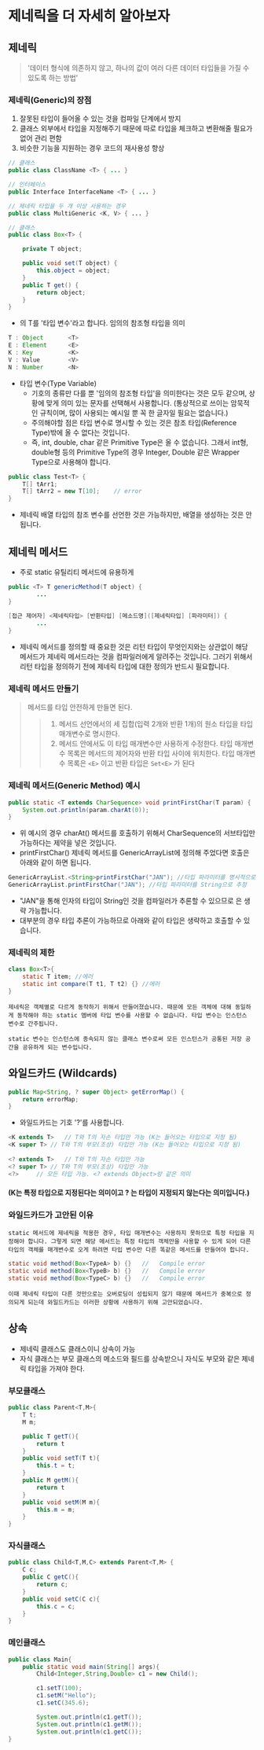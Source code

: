 # 제네릭을 더 자세히 알아보자

## 제네릭
> '데이터 형식에 의존하지 않고, 하나의 값이 여러 다른 데이터 타입들을 가질 수 있도록 하는 방법'


### 제네릭(Generic)의 장점
1. 잘못된 타입이 들어올 수 있는 것을 컴파일 단계에서 방지
2. 클래스 외부에서 타입을 지정해주기 때문에 따로 타입을 체크하고 변환해줄 필요가 없어 관리 편함
3. 비슷한 기능을 지원하는 경우 코드의 재사용성 향상
 

```JAVA
// 클래스
public class ClassName <T> { ... }

// 인터페이스
public Interface InterfaceName <T> { ... }

// 제네릭 타입을 두 개 이상 사용하는 경우
public class MultiGeneric <K, V> { ... }
```


```JAVA
// 클래스
public class Box<T> {

    private T object;

    public void set(T object) {
        this.object = object;
    }
    public T get() {
        return object;
    }
}
```
* <T>의 T를 '타입 변수'라고 합니다. 임의의 참조형 타입을 의미

```JAVA
T : Object       <T>
E : Element      <E>
K : Key          <K>
V : Value        <V>
N : Number       <N>
```

* 타입 변수(Type Variable)
    * 기호의 종류만 다를 뿐 '임의의 참조형 타입'을 의미한다는 것은 모두 같으며, 상황에 맞게 의미 있는 문자를 선택해서 사용합니다. (통상적으로 쓰이는 암묵적인 규칙이며, 많이 사용되는 예시일 뿐 꼭 한 글자일 필요는 없습니다.)
    * 주의해야할 점은 타입 변수로 명시할 수 있는 것은 참조 타입(Reference Type)밖에 올 수 없다는 것입니다.
    * 즉, int, double, char 같은 Primitive Type은 올 수 없습니다. 그래서 int형, double형 등의 Primitive Type의 경우 Integer, Double 같은 Wrapper Type으로 사용해야 합니다.


```JAVA
public class Test<T> {
    T[] tArr1;
    T[] tArr2 = new T[10];    // error
}
```
* 제네릭 배열 타입의 참조 변수를 선언한 것은 가능하지만, 배열을 생성하는 것은 안 됩니다.


## 제네릭 메서드

* 주로 static 유틸리티 메서드에 유용하게

```JAVA
public <T> T genericMethod(T object) {	
		...
}
 
[접근 제어자] <제네릭타입> [반환타입] [메소드명]([제네릭타입] [파라미터]) {
		...	
}
```

* 제네릭 메서드를 정의할 때 중요한 것은 리턴 타입이 무엇인지와는 상관없이 해당 메서드가 제네릭 메서드라는 것을 컴파일러에게 알려주는 것입니다. 그러기 위해서 리턴 타입을 정의하기 전에 제네릭 타입에 대한 정의가 반드시 필요합니다.


### 제네릭 메서드 만들기

>메서드를 타입 안전하게 만들면 된다.
>> 1. 메서드 선언에서의 세 집합(입력 2개와 반환 1개)의 원소 타입을 타입 매개변수로 명시한다.
>> 2. 메서드 안에서도 이 타입 매개변수만 사용하게 수정한다.
> 타입 매개변수 목록은 메서드의 제어자와 반환 타입 사이에 위치한다. 
> 타입 매개변수 목록은 `<E>` 이고 반환 타입은 `Set<E>` 가 된다

### 제네릭 메서드(Generic Method) 예시

```JAVA
public static <T extends CharSequence> void printFirstChar(T param) {
    System.out.println(param.charAt(0));
}
```
* 위 예시의 경우 charAt() 메서드를 호출하기 위해서 CharSequence의 서브타입만 가능하다는 제약을 넣은 것입니다.
* printFirstChar() 제네릭 메서드를 GenericArrayList에 정의해 주었다면 호출은 아래와 같이 하면 됩니다.

```JAVA
GenericArrayList.<String>printFirstChar("JAN"); //타입 파라미터를 명시적으로 String으로 지정
GenericArrayList.printFirstChar("JAN"); //타입 파라미터를 String으로 추정
```

* "JAN"을 통해 인자의 타입이 String인 것을 컴파일러가 추론할 수 있으므로 <String>은 생략 가능합니다.
* 대부분의 경우 타입 추론이 가능하므로 아래와 같이 타입은 생략하고 호출할 수 있습니다.


### 제네릭의 제한
```JAVA
class Box<T>{
    static T item; //에러
    static int compare(T t1, T t2) {} //에러
}
```
    제네릭은 객체별로 다르게 동작하기 위해서 만들어졌습니다. 때문에 모든 객체에 대해 동일하게 동작해야 하는 static 멤버에 타입 변수를 사용할 수 없습니다. 타입 변수는 인스턴스 변수로 간주됩니다. 

    static 변수는 인스턴스에 종속되지 않는 클래스 변수로써 모든 인스턴스가 공통된 저장 공간을 공유하게 되는 변수입니다.
 


## 와일드카드 (Wildcards)

```JAVA
public Map<String, ? super Object> getErrorMap() {
    return errorMap;
}
```

* 와일드카드는 기호 '?'를 사용합니다. 

```JAVA
<K extends T>	// T와 T의 자손 타입만 가능 (K는 들어오는 타입으로 지정 됨)
<K super T>	// T와 T의 부모(조상) 타입만 가능 (K는 들어오는 타입으로 지정 됨)
 
<? extends T>	// T와 T의 자손 타입만 가능
<? super T>	// T와 T의 부모(조상) 타입만 가능
<?>		// 모든 타입 가능. <? extends Object>랑 같은 의미
```
#### (K는 특정 타입으로 지정된다는 의미이고 ? 는 타입이 지정되지 않는다는 의미입니다.)


### 와일드카드가 고안된 이유
    static 메서드에 제네릭을 적용한 경우, 타입 매개변수는 사용하지 못하므로 특정 타입을 지정해야 합니다. 그렇게 되면 해당 메서드는 특정 타입의 객체만을 사용할 수 있게 되어 다른 타입의 객체를 매개변수로 오게 하려면 타입 변수만 다른 똑같은 메서드를 만들어야 합니다.


```JAVA
static void method(Box<TypeA> b) {}   //   Compile error
static void method(Box<TypeB> b) {}   //   Compile error
static void method(Box<TypeC> b) {}   //   Compile error
```

    이때 제네릭 타입이 다른 것만으로는 오버로딩이 성립되지 않기 때문에 메서드가 중복으로 정의되게 되는데 와일드카드는 이러한 상황에 사용하기 위해 고안되었습니다.

 

## 상속

* 제네릭 클래스도 클래스이니 상속이 가능
* 자식 클래스는 부모 클래스의 메소드와 필드를 상속받으니 자식도 부모와 같은 제네릭 타입을 가져야 한다.

### 부모클래스
```JAVA
public class Parent<T,M>{
    T t;
    M m;

    public T getT(){
        return t
    }
    public void setT(T t){
        this.t = t;
    }
    public M getM(){
        return t
    }
    public void setM(M m){
        this.m = m;
    }
}
```

### 자식클래스
```JAVA
public class Child<T,M,C> extends Parent<T,M> {
    C c;
    public C getC(){
        return c;
    }
    public void setC(C c){
        this.c = c;
    }
}
```

### 메인클래스
```JAVA
public class Main{
    public static void main(String[] args){
        Child<Integer,String,Double> c1 = new Child();

        c1.setT(100);
        c1.setM("Hello");
        c1.setC(345.6);

        System.out.println(c1.getT());
        System.out.println(c1.getM());
        System.out.println(c1.getC());
}
```